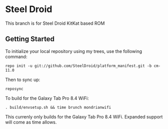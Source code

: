 Steel Droid
===========

This branch is for Steel Droid KitKat based ROM


Getting Started
---------------
To initialize your local repository using my trees, use the following command:

    repo init -u git://github.com/SteelDroid/platform_manifest.git -b cm-11.0

Then to sync up:

    reposync

To build for the Galaxy Tab Pro 8.4 WiFi:

    . build/envsetup.sh && time brunch mondrianwifi


This currenly only builds for the Galaxy Tab Pro 8.4 WiFi.  Expanded support will come as time allows.
